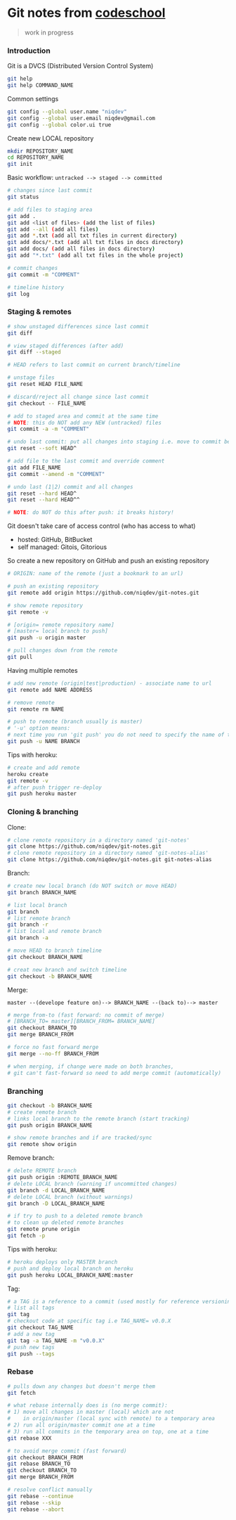 # Git notes from [codeschool](https://www.codeschool.com/paths/git)

> work in progress

### Introduction

Git is a DVCS (Distributed Version Control System)

```bash
git help
git help COMMAND_NAME
```

Common settings
```bash
git config --global user.name "niqdev"
git config --global user.email niqdev@gmail.com
git config --global color.ui true
```

Create new LOCAL repository
```bash
mkdir REPOSITORY_NAME
cd REPOSITORY_NAME
git init
```

Basic workflow: `untracked --> staged --> committed`
```bash
# changes since last commit
git status

# add files to staging area
git add .
git add <list of files> (add the list of files)
git add --all (add all files)
git add *.txt (add all txt files in current directory)
git add docs/*.txt (add all txt files in docs directory)
git add docs/ (add all files in docs directory)
git add "*.txt" (add all txt files in the whole project)

# commit changes
git commit -m "COMMENT"

# timeline history
git log
```

### Staging & remotes

```bash
# show unstaged differences since last commit
git diff

# view staged differences (after add)
git diff --staged

# HEAD refers to last commit on current branch/timeline

# unstage files
git reset HEAD FILE_NAME

# discard/reject all change since last commit
git checkout -- FILE_NAME

# add to staged area and commit at the same time
# NOTE: this do NOT add any NEW (untracked) files
git commit -a -m "COMMENT"

# undo last commit: put all changes into staging i.e. move to commit before HEAD
git reset --soft HEAD^

# add file to the last commit and override comment
git add FILE_NAME
git commit --amend -m "COMMENT"

# undo last (1|2) commit and all changes
git reset --hard HEAD^
git reset --hard HEAD^^

# NOTE: do NOT do this after push: it breaks history!
```

Git doesn't take care of access control (who has access to what)
* hosted: GitHub, BitBucket
* self managed: Gitois, Gitorious

So create a new repository on GitHub and push an existing repository

```bash
# ORIGIN: name of the remote (just a bookmark to an url)

# push an existing repository
git remote add origin https://github.com/niqdev/git-notes.git

# show remote repository
git remote -v

# [origin= remote repository name]
# [master= local branch to push]
git push -u origin master

# pull changes down from the remote
git pull
```

Having multiple remotes
```bash
# add new remote (origin|test|production) - associate name to url
git remote add NAME ADDRESS

# remove remote
git remote rm NAME

# push to remote (branch usually is master)
# '-u' option means:
# next time you run 'git push' you do not need to specify the name of the branch
git push -u NAME BRANCH
```

Tips with heroku:
```bash
# create and add remote
heroku create
git remote -v
# after push trigger re-deploy
git push heroku master
```

### Cloning & branching

Clone:
```bash
# clone remote repository in a directory named 'git-notes'
git clone https://github.com/niqdev/git-notes.git
# clone remote repository in a directory named 'git-notes-alias'
git clone https://github.com/niqdev/git-notes.git git-notes-alias
```

Branch:
```bash
# create new local branch (do NOT switch or move HEAD)
git branch BRANCH_NAME

# list local branch
git branch
# list remote branch
git branch -r
# list local and remote branch
git branch -a

# move HEAD to branch timeline
git checkout BRANCH_NAME

# creat new branch and switch timeline
git checkout -b BRANCH_NAME
```

Merge:

`master --(develope feature on)--> BRANCH_NAME --(back to)--> master`

```bash
# merge from-to (fast forward: no commit of merge)
# [BRANCH_TO= master][BRANCH_FROM= BRANCH_NAME]
git checkout BRANCH_TO
git merge BRANCH_FROM

# force no fast forward merge
git merge --no-ff BRANCH_FROM

# when merging, if change were made on both branches,
# git can't fast-forward so need to add merge commit (automatically)
```

### Branching
```bash
git checkout -b BRANCH_NAME
# create remote branch
# links local branch to the remote branch (start tracking)
git push origin BRANCH_NAME

# show remote branches and if are tracked/sync
git remote show origin
```

Remove branch:
```bash
# delete REMOTE branch
git push origin :REMOTE_BRANCH_NAME
# delete LOCAL branch (warning if uncommitted changes)
git branch -d LOCAL_BRANCH_NAME
# delete LOCAL branch (without warnings)
git branch -D LOCAL_BRANCH_NAME

# if try to push to a deleted remote branch
# to clean up deleted remote branches
git remote prune origin
git fetch -p
```

Tips with heroku:
```bash
# heroku deploys only MASTER branch
# push and deploy local branch on heroku
git push heroku LOCAL_BRANCH_NAME:master
```

Tag:
```bash
# a TAG is a reference to a commit (used mostly for reference versioning)
# list all tags
git tag
# checkout code at specific tag i.e TAG_NAME= v0.0.X
git checkout TAG_NAME
# add a new tag
git tag -a TAG_NAME -m "v0.0.X"
# push new tags
git push --tags
```

### Rebase
```bash
# pulls down any changes but doesn't merge them
git fetch

# what rebase internally does is (no merge commit):
# 1) move all changes in master (local) which are not
#    in origin/master (local sync with remote) to a temporary area
# 2) run all origin/master commit one at a time
# 3) run all commits in the temporary area on top, one at a time
git rebase XXX

# to avoid merge commit (fast forward)
git checkout BRANCH_FROM
git rebase BRANCH_TO
git checkout BRANCH_TO
git merge BRANCH_FROM

# resolve conflict manually
git rebase --continue
git rebase --skip
git rebase --abort
```
